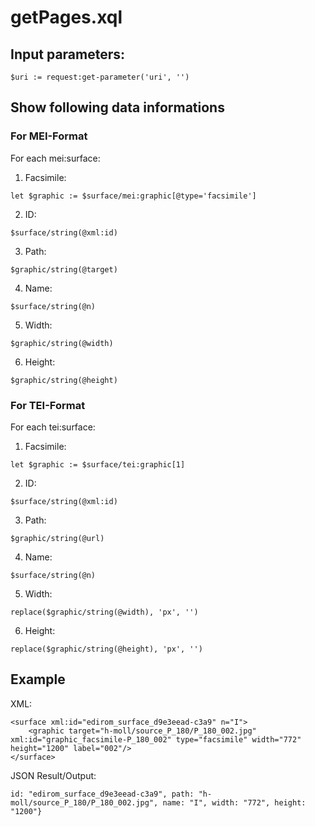 # getPages.xql
## Input parameters:
```
$uri := request:get-parameter('uri', '')
```
## Show following data informations
### For MEI-Format
For each mei:surface:

1. Facsimile:
```
let $graphic := $surface/mei:graphic[@type='facsimile']
```

2. ID:
```
$surface/string(@xml:id)
```

3. Path:
```
$graphic/string(@target)
```

4. Name:
```
$surface/string(@n)
```

5. Width:
```
$graphic/string(@width)
```

6. Height:
```
$graphic/string(@height)
```
                
### For TEI-Format
For each tei:surface:

1. Facsimile:
```
let $graphic := $surface/tei:graphic[1]
```

2. ID:
```
$surface/string(@xml:id)
```

3. Path:
```
$graphic/string(@url)
```

4. Name:
```
$surface/string(@n)
```

5. Width:
```
replace($graphic/string(@width), 'px', '')
```

6. Height:
```
replace($graphic/string(@height), 'px', '')
```

## Example
XML:
``` 
<surface xml:id="edirom_surface_d9e3eead-c3a9" n="I">
	<graphic target="h-moll/source_P_180/P_180_002.jpg" xml:id="graphic_facsimile-P_180_002" type="facsimile" width="772" height="1200" label="002"/>
</surface>
``` 
JSON Result/Output: 
```            
id: "edirom_surface_d9e3eead-c3a9", path: "h-moll/source_P_180/P_180_002.jpg", name: "I", width: "772", height: "1200"}
```





